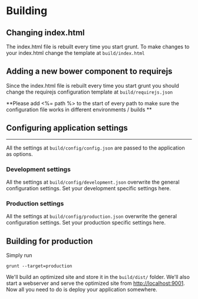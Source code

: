 # Building

## Changing index.html

The index.html file is rebuilt every time you start grunt. To make changes to your index.html change the template at ```build/index.html```

## Adding a new bower component to requirejs

Since the index.html file is rebuilt every time you start grunt you should change the requirejs configuration template at ```build/requirejs.json```

**Please add <%= path %> to the start of every path to make sure the configuration file works in different environments / builds **


## Configuring application settings
-------------

All the settings at ```build/config/config.json``` are passed to the application as options.

### Development settings

All the settings at ```build/config/development.json``` overwrite the general configuration settings. Set your development specific settings here.

### Production settings

All the settings at ```build/config/production.json``` overwrite the general configuration settings. Set your production specific settings here.

## Building for production

Simply run

```
grunt --target=production
```

We'll build an optimized site and store it in the ```build/dist/``` folder. We'll also start a webserver and serve the optimized site from [http://localhost:9001](http://localhost:9001). Now all you need to do is deploy your application somewhere.